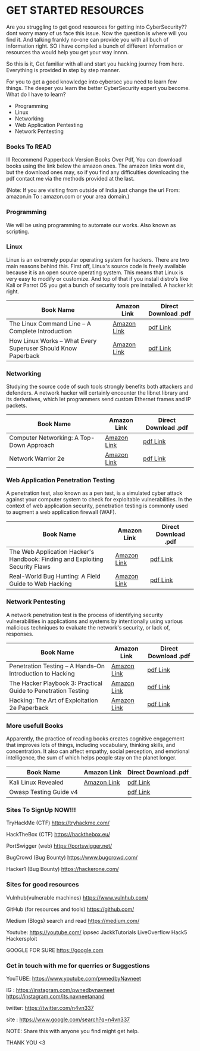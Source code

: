 # GET STARTED RESOURCES
Are you struggling to get good resources for getting into CyberSecurity??
dont worry many of us face this issue. Now the question is where will you find it.
And talking frankly no-one can provide you with all buch of information right.
SO i have compiled a bunch of different information or resources tha would help you get your way innnn.

So this is it, Get familiar with all and start you hacking journey from here.
Everything is provided in step by step manner.

For you to get a good knowledge into cybersec you need to learn few things. The deeper you learn the better CyberSecurity expert you become.
What do I have to learn?
- Programming
- Linux
- Networking
- Web Application Pentesting
- Network Pentesting

### Books To READ
Ill Recommend Papperback Version Books Over Pdf,
You can download books using the link below the amazon ones.
The amazon links wont die, but the download ones may, so if you find any difficulties downloading the pdf contact me via the methods provided at the last.

(Note: If you are visiting from outside of India just change the url
From: amazon.in
To  : amazon.com
or your area domain.)

### Programming
We will be using programming to automate our works. Also known as scripting.


### Linux
Linux is an extremely popular operating system for hackers. There are two main reasons behind this. First off, Linux's source code is freely available because it is an open source operating system. This means that Linux is very easy to modify or customize. And top of that if you install distro's like Kali or Parrot OS you get a bunch of security tools pre installed. A hacker kit right.

| Book Name | Amazon Link | Direct Download .pdf |
| --- | --- | --- |
| The Linux Command Line – A Complete Introduction | [Amazon Link](https://amzn.to/2ZvXvLC) | [pdf Link](https://wiki.lib.sun.ac.za/images/c/ca/TLCL-13.07.pdf) |
| How Linux Works – What Every Superuser Should Know Paperback | [Amazon Link](https://amzn.to/3c1AcOM) | [pdf Link](http://index-of.es/Varios-2/How%20Linux%20Works%20What%20Every%20Superuser%20Should%20Know.pdf) |

### Networking
Studying the source code of such tools strongly benefits both attackers and defenders. A network hacker will certainly encounter the libnet library and its derivatives, which let programmers send custom Ethernet frames and IP packets.

| Book Name | Amazon Link | Direct Download .pdf |
| --- | --- | --- |
| Computer Networking: A Top-Down Approach | [Amazon Link](https://amzn.to/2FgEnu9) | [pdf Link](https://eclass.teicrete.gr/modules/document/file.php/TP326/%CE%98%CE%B5%CF%89%CF%81%CE%AF%CE%B1%20(Lectures)/Computer_Networking_A_Top-Down_Approach.pdf) |
| Network Warrior 2e | [Amazon Link](https://amzn.to/33jSarK) | [pdf Link](https://doc.lagout.org/network/Network%20Warrior%2C%202nd%20Edition.pdf) |

### Web Application Penetration Testing
A penetration test, also known as a pen test, is a simulated cyber attack against your computer system to check for exploitable vulnerabilities. In the context of web application security, penetration testing is commonly used to augment a web application firewall (WAF).

| Book Name | Amazon Link | Direct Download .pdf |
| --- | --- | --- |
| The Web Application Hacker's Handbook: Finding and Exploiting Security Flaws | [Amazon Link](https://amzn.to/3irgpdL) | [pdf Link](http://index-of.es/EBooks/11_TheWeb%20Application%20Hackers%20Handbook.pdf) |
| Real-World Bug Hunting: A Field Guide to Web Hacking | [Amazon Link](https://amzn.to/2FpAa7n) | [pdf Link](http://www.si1ent.xyz/ziliao/Real-World-Bug-Hunting.pdf) |

### Network Pentesting
A network penetration test is the process of identifying security vulnerabilities in applications and systems by intentionally using various malicious techniques to evaluate the network's security, or lack of, responses.

| Book Name | Amazon Link | Direct Download .pdf |
| --- | --- | --- |
| Penetration Testing – A Hands–On Introduction to Hacking | [Amazon Link](https://amzn.to/32rWNRj) | [pdf Link](https://repo.zenk-security.com/Magazine%20E-book/Penetration%20Testing%20-%20A%20hands-on%20introduction%20to%20Hacking.pdf) |
| The Hacker Playbook 3: Practical Guide to Penetration Testing | [Amazon Link](https://amzn.to/3miGOgk) | [pdf Link](https://darkweblinks.org/files/Books/The%20Hacker%20Playbook%20-%20Practical%20Guide%20To%20Penetration%20Testing.pdf) |
| Hacking: The Art of Exploitation 2e Paperback | [Amazon Link](https://amzn.to/33oMKLZ) | [pdf Link](https://repo.zenk-security.com/Magazine%20E-book/Hacking-%20The%20Art%20of%20Exploitation%20(2nd%20ed.%202008)%20-%20Erickson.pdf) |

### More usefull Books
Apparently, the practice of reading books creates cognitive engagement that improves lots of things, including vocabulary, thinking skills, and concentration. It also can affect empathy, social perception, and emotional intelligence, the sum of which helps people stay on the planet longer.

| Book Name | Amazon Link | Direct Download .pdf |
| --- | --- | --- |
| Kali Linux Revealed | [Amazon Link](https://amzn.to/35uReU8) | [pdf Link](https://kali.training/downloads/Kali-Linux-Revealed-1st-edition.pdf) |
| Owasp Testing Guide v4 | | [pdf Link](https://owasp.org/www-project-web-security-testing-guide/assets/archive/OWASP_Testing_Guide_v4.pdf) |

### Sites To SignUp NOW!!!
TryHackMe (CTF)
https://tryhackme.com/

HackTheBox (CTF)
https://hackthebox.eu/

PortSwigger (web)
https://portswigger.net/

BugCrowd (Bug Bounty)
https://www.bugcrowd.com/

Hacker1 (Bug Bounty)
https://hackerone.com/

### Sites for good resources

Vulnhub(vulnerable machines)
https://www.vulnhub.com/

GitHub (for resources and tools)
https://github.com/

Medium (Blogs)
search and read
https://medium.com/

Youtube: https://youtube.com/
ippsec
	 JackkTutorials
	 LiveOverflow
	 Hack5
	 Hackersploit

GOOGLE FOR SURE
https://google.com

### Get in touch with me for querries or Suggestions
YouTUBE: https://www.youtube.com/pwnedbyNavneet

IG     : https://instagram.com/pwnedbynavneet
https://instagram.com/its.navneetanand

twitter: https://twitter.com/n4vn337

site   : https://www.google.com/search?q=n4vn337


NOTE: Share this with anyone you find might get help.

THANK YOU <3
